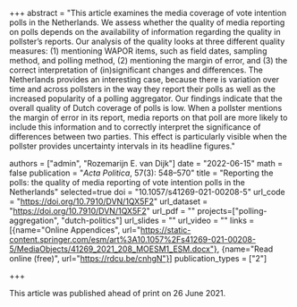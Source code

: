+++
abstract = "This article examines the media coverage of vote intention polls in the Netherlands. We assess whether the quality of media reporting on polls depends on the availability of information regarding the quality in pollster’s reports. Our analysis of the quality looks at three different quality measures: (1) mentioning WAPOR items, such as field dates, sampling method, and polling method, (2) mentioning the margin of error, and (3) the correct interpretation of (in)significant changes and differences. The Netherlands provides an interesting case, because there is variation over time and across pollsters in the way they report their polls as well as the increased popularity of a polling aggregator. Our findings indicate that the overall quality of Dutch coverage of polls is low. When a pollster mentions the margin of error in its report, media reports on that poll are more likely to include this information and to correctly interpret the significance of differences between two parties. This effect is particularly visible when the pollster provides uncertainty intervals in its headline figures."

authors = ["admin", "Rozemarijn E. van Dijk"]
date = "2022-06-15"
math = false
publication = "*Acta Politica*, 57(3): 548–570"
title = "Reporting the polls: the quality of media reporting of vote intention polls in the Netherlands"
selected=true
doi = "10.1057/s41269-021-00208-5"
url_code = "https://doi.org/10.7910/DVN/1QX5F2"
url_dataset = "https://doi.org/10.7910/DVN/1QX5F2"
url_pdf = ""
projects=["polling-aggregation", "dutch-politics"]
url_slides = ""
url_video = ""
links = [{name="Online Appendices", url="https://static-content.springer.com/esm/art%3A10.1057%2Fs41269-021-00208-5/MediaObjects/41269_2021_208_MOESM1_ESM.docx"}, {name="Read online (free)", url="https://rdcu.be/cnhgN"}]
publication_types = ["2"]

+++

This article was published ahead of print on 26 June 2021.
